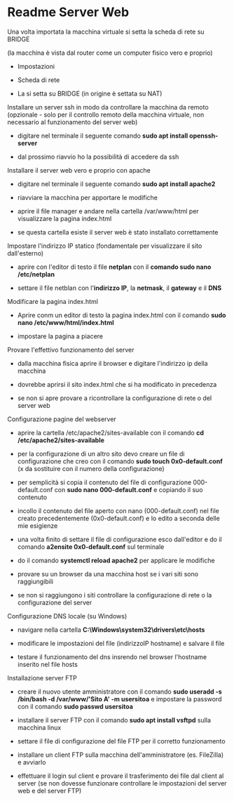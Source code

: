 # Readme Server Web

Una volta importata la macchina virtuale si setta la scheda di rete su BRIDGE 

(la macchina è vista dal router come un computer fisico vero e proprio)

- Impostazioni

- Scheda di rete

- La si setta su BRIDGE (in origine è settata su NAT)

Installare un server ssh in modo da controllare la macchina da remoto (opzionale - solo per il controllo remoto della macchina virtuale, non necessario al funzionamento del server web)

- digitare nel terminale il seguente comando **sudo apt install openssh-server**

- dal prossimo riavvio ho la possibilità di accedere da ssh

Installare il server web vero e proprio con apache

- digitare nel terminale il seguente comando **sudo apt install apache2**

- riavviare la macchina per apportare le modifiche

- aprire il file manager e andare nella cartella /var/www/html per visualizzare la pagina index.html

- se questa cartella esiste il server web è stato installato correttamente

Impostare l'indirizzo IP statico (fondamentale per visualizzare il sito dall'esterno)

- aprire con l'editor di testo il file **netplan** con il **comando sudo nano /etc/netplan**

- settare il file netblan con l'**indirizzo IP**, la **netmask**, il **gateway** e il **DNS**

Modificare la pagina index.html

- Aprire conm un editor di testo la pagina index.html con il comando **sudo nano /etc/www/html/index.html**

- impostare la pagina a piacere

Provare l'effettivo funzionamento del server

- dalla macchina fisica aprire il browser e digitare l'indirizzo ip della macchina

- dovrebbe aprirsi il sito index.html che si ha modificato in precedenza

- se non si apre provare a ricontrollare la configurazione di rete o del server web

Configurazione pagine del webserver

- aprire la cartella /etc/apache2/sites-available con il comando **cd /etc/apache2/sites-available**

- per la configurazione di un altro sito devo creare un file di configurazione che creo con il comando **sudo touch 0x0-default.conf** (x da sostituire con il numero della configurazione)

- per semplicità si copia il contenuto del file di configurazione 000-default.conf con **sudo nano 000-default.conf** e copiando il suo contenuto

- incollo il contenuto del file aperto con nano (000-default.conf) nel file creato precedentemente (0x0-default.conf) e lo edito a seconda delle mie esigienze

- una volta finito di settare il file di configurazione esco dall'editor e do il comando **a2ensite 0x0-default.conf** sul terminale

- do il comando **systemctl reload apache2** per applicare le modifiche

- provare su un browser da una macchina host se i vari siti sono raggiungibili

- se non si raggiungono i siti controllare la configurazione di rete o la configurazione del server

Configurazione DNS locale (su Windows)

- navigare nella cartella **C:\Windows\system32\drivers\etc\hosts**

- modificare le impostazioni del file (indirizzoIP    hostname) e salvare il file

- testare il funzionamento del dns insrendo nel browser l'hostname inserito nel file hosts

Installazione server FTP

- creare il nuovo utente amministratore con il comando **sudo useradd -s /bin/bash -d /var/www/'Sito A' -m usersitoa** e impostare la password con il comando **sudo passwd usersitoa**

- installare il server FTP con il comando **sudo apt install vsftpd** sulla macchina linux

- settare il file di configurazione del file FTP per il corretto funzionamento

- installare un client FTP sulla macchina dell'amministratore (es. FileZilla) e avviarlo

- effettuare il login sul client e provare il trasferimento dei file dal client al server (se non dovesse funzionare controllare le impostazioni del server web e del server FTP)
